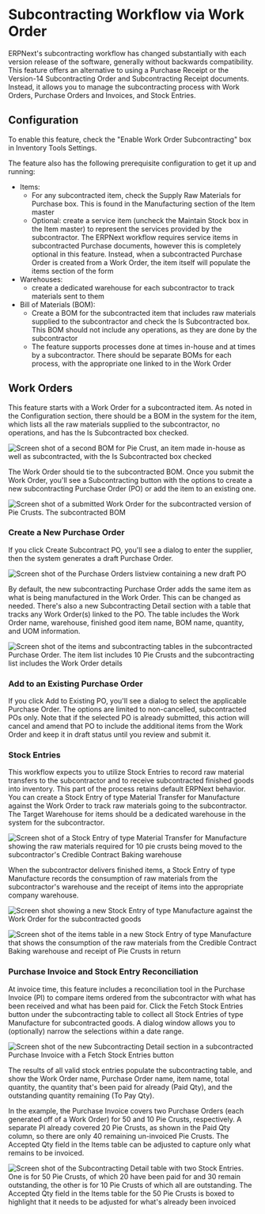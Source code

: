 # Subcontracting Workflow via Work Order

ERPNext's subcontracting workflow has changed substantially with each version release of the software, generally without backwards compatibility. This feature offers an alternative to using a Purchase Receipt or the Version-14 Subcontracting Order and Subcontracting Receipt documents. Instead, it allows you to manage the subcontracting process with Work Orders, Purchase Orders and Invoices, and Stock Entries.

## Configuration
To enable this feature, check the "Enable Work Order Subcontracting" box in Inventory Tools Settings.

The feature also has the following prerequisite configuration to get it up and running:

- Items:
    - For any subcontracted item, check the Supply Raw Materials for Purchase box. This is found in the Manufacturing section of the Item master
    - Optional: create a service item (uncheck the Maintain Stock box in the Item master) to represent the services provided by the subcontractor. The ERPNext workflow requires service items in subcontracted Purchase documents, however this is completely optional in this feature. Instead, when a subcontracted Purchase Order is created from a Work Order, the item itself will populate the items section of the form
- Warehouses:
    - create a dedicated warehouse for each subcontractor to track materials sent to them
- Bill of Materials (BOM):
    - Create a BOM for the subcontracted item that includes raw materials supplied to the subcontractor and check the Is Subcontracted box. This BOM should not include any operations, as they are done by the subcontractor
    - The feature supports processes done at times in-house and at times by a subcontractor. There should be separate BOMs for each process, with the appropriate one linked to in the Work Order

## Work Orders
This feature starts with a Work Order for a subcontracted item. As noted in the Configuration section, there should be a BOM in the system for the item, which lists all the raw materials supplied to the subcontractor, no operations, and has the Is Subcontracted box checked.

![Screen shot of a second BOM for Pie Crust, an item made in-house as well as subcontracted, with the Is Subcontracted box checked](./assets/subc_bom.png)

The Work Order should tie to the subcontracted BOM. Once you submit the Work Order, you'll see a Subcontracting button with the options to create a new subcontracting Purchase Order (PO) or add the item to an existing one.

![Screen shot of a submitted Work Order for the subcontracted version of Pie Crusts. The subcontracted BOM](./assets/subc_wo_subcontracting_button.png)

### Create a New Purchase Order
If you click Create Subcontract PO, you'll see a dialog to enter the supplier, then the system generates a draft Purchase Order.

![Screen shot of the Purchase Orders listview containing a new draft PO](./assets/subc_draft_po.png)

By default, the new subcontracting Purchase Order adds the same item as what is being manufactured in the Work Order. This can be changed as needed. There's also a new Subcontracting Detail section with a table that tracks any Work Order(s) linked to the PO. The table includes the Work Order name, warehouse, finished good item name, BOM name, quantity, and UOM information.

![Screen shot of the items and subcontracting tables in the subcontracted Purchase Order. The item list includes 10 Pie Crusts and the subcontracting list includes the Work Order details](./assets/subc_po_items_work_orders.png)

### Add to an Existing Purchase Order
If you click Add to Existing PO, you'll see a dialog to select the applicable Purchase Order. The options are limited to non-cancelled, subcontracted POs only. Note that if the selected PO is already submitted, this action will cancel and amend that PO to include the additional items from the Work Order and keep it in draft status until you review and submit it.

### Stock Entries
This workflow expects you to utilize Stock Entries to record raw material transfers to the subcontractor and to receive subcontracted finished goods into inventory. This part of the process retains default ERPNext behavior. You can create a Stock Entry of type Material Transfer for Manufacture against the Work Order to track raw materials going to the subcontractor. The Target Warehouse for items should be a dedicated warehouse in the system for the subcontractor.

![Screen shot of a Stock Entry of type Material Transfer for Manufacture showing the raw materials required for 10 pie crusts being moved to the subcontractor's Credible Contract Baking warehouse](./assets/subc_se_material_transfer.png)

When the subcontractor delivers finished items, a Stock Entry of type Manufacture records the consumption of raw materials from the subcontractor's warehouse and the receipt of items into the appropriate company warehouse.

![Screen shot showing a new Stock Entry of type Manufacture against the Work Order for the subcontracted goods](./assets/subc_se_manufacture.png)

![Screen shot of the items table in a new Stock Entry of type Manufacture that shows the consumption of the raw materials from the Credible Contract Baking warehouse and receipt of Pie Crusts in return](./assets/subc_se_manufacture_items.png)

### Purchase Invoice and Stock Entry Reconciliation
At invoice time, this feature includes a reconciliation tool in the Purchase Invoice (PI) to compare items ordered from the subcontractor with what has been received and what has been paid for. Click the Fetch Stock Entries button under the subcontracting table to collect all Stock Entries of type Manufacture for subcontracted goods. A dialog window allows you to (optionally) narrow the selections within a date range.

![Screen shot of the new Subcontracting Detail section in a subcontracted Purchase Invoice with a Fetch Stock Entries button](./assets/subc_fetch_se.png)

The results of all valid stock entries populate the subcontracting table, and show the Work Order name, Purchase Order name, item name, total quantity, the quantity that's been paid for already (Paid Qty), and the outstanding quantity remaining (To Pay Qty).

In the example, the Purchase Invoice covers two Purchase Orders (each generated off of a Work Order) for 50 and 10 Pie Crusts, respectively. A separate PI already covered 20 Pie Crusts, as shown in the Paid Qty column, so there are only 40 remaining un-invoiced Pie Crusts. The Accepted Qty field in the Items table can be adjusted to capture only what remains to be invoiced.

![Screen shot of the Subcontracting Detail table with two Stock Entries. One is for 50 Pie Crusts, of which 20 have been paid for and 30 remain outstanding, the other is for 10 Pie Crusts of which all are outstanding. The Accepted Qty field in the Items table for the 50 Pie Crusts is boxed to highlight that it needs to be adjusted for what's already been invoiced](./assets/subc_pi_reconciliation.png)
